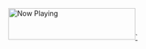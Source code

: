 <a href="https://natemoo-re-dun.vercel.app/now-playing?open">
    <img src="https://natemoo-re-dun.vercel.app/now-playing" width="256" height="64" alt="Now Playing">`
</a>
